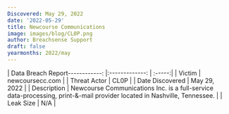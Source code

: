 ```yaml
---
Discovered: May 29, 2022
date: '2022-05-29'
title: Newcourse Communications
image: images/blog/CL0P.png
author: Breachsense Support
draft: false
yearmonths: 2022/may
---
```


| Data Breach Report------------:   |:-------------:    | :-----:|
| Victim    | newcoursecc.com      | 
| Threat Actor    | CL0P      | 
| Date Discovered    | May 29, 2022      | 
| Description    | Newcourse Communications Inc. is a full-service data-processing, print-&-mail provider located in Nashville, Tennessee.      | 
| Leak Size    | N/A      | 

